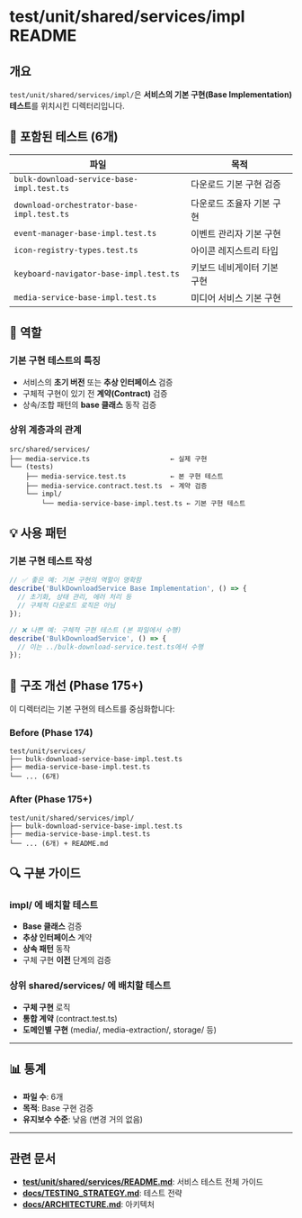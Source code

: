 # test/unit/shared/services/impl README

## 개요

`test/unit/shared/services/impl/`은 **서비스의 기본 구현(Base Implementation)
테스트**를 위치시킨 디렉터리입니다.

## 📝 포함된 테스트 (6개)

| 파일                                      | 목적                        |
| ----------------------------------------- | --------------------------- |
| `bulk-download-service-base-impl.test.ts` | 다운로드 기본 구현 검증     |
| `download-orchestrator-base-impl.test.ts` | 다운로드 조율자 기본 구현   |
| `event-manager-base-impl.test.ts`         | 이벤트 관리자 기본 구현     |
| `icon-registry-types.test.ts`             | 아이콘 레지스트리 타입      |
| `keyboard-navigator-base-impl.test.ts`    | 키보드 네비게이터 기본 구현 |
| `media-service-base-impl.test.ts`         | 미디어 서비스 기본 구현     |

## 🎯 역할

### 기본 구현 테스트의 특징

- 서비스의 **초기 버전** 또는 **추상 인터페이스** 검증
- 구체적 구현이 있기 전 **계약(Contract)** 검증
- 상속/조합 패턴의 **base 클래스** 동작 검증

### 상위 계층과의 관계

```
src/shared/services/
├── media-service.ts                    ← 실제 구현
└── (tests)
    ├── media-service.test.ts           ← 본 구현 테스트
    ├── media-service.contract.test.ts  ← 계약 검증
    └── impl/
        └── media-service-base-impl.test.ts ← 기본 구현 테스트
```

## 💡 사용 패턴

### 기본 구현 테스트 작성

```typescript
// ✅ 좋은 예: 기본 구현의 역할이 명확함
describe('BulkDownloadService Base Implementation', () => {
  // 초기화, 상태 관리, 에러 처리 등
  // 구체적 다운로드 로직은 아님
});

// ❌ 나쁜 예: 구체적 구현 테스트 (본 파일에서 수행)
describe('BulkDownloadService', () => {
  // 이는 ../bulk-download-service.test.ts에서 수행
});
```

## 📂 구조 개선 (Phase 175+)

이 디렉터리는 기본 구현의 테스트를 중심화합니다:

### Before (Phase 174)

```
test/unit/services/
├── bulk-download-service-base-impl.test.ts
├── media-service-base-impl.test.ts
└── ... (6개)
```

### After (Phase 175+)

```
test/unit/shared/services/impl/
├── bulk-download-service-base-impl.test.ts
├── media-service-base-impl.test.ts
└── ... (6개) + README.md
```

## 🔍 구분 가이드

### impl/ 에 배치할 테스트

- **Base 클래스** 검증
- **추상 인터페이스** 계약
- **상속 패턴** 동작
- 구체 구현 **이전** 단계의 검증

### 상위 shared/services/ 에 배치할 테스트

- **구체 구현** 로직
- **통합 계약** (contract.test.ts)
- **도메인별 구현** (media/, media-extraction/, storage/ 등)

---

## 📊 통계

- **파일 수**: 6개
- **목적**: Base 구현 검증
- **유지보수 수준**: 낮음 (변경 거의 없음)

---

## 관련 문서

- **[test/unit/shared/services/README.md](../README.md)**: 서비스 테스트 전체
  가이드
- **[docs/TESTING_STRATEGY.md](../../../../docs/TESTING_STRATEGY.md)**: 테스트
  전략
- **[docs/ARCHITECTURE.md](../../../../docs/ARCHITECTURE.md)**: 아키텍처
